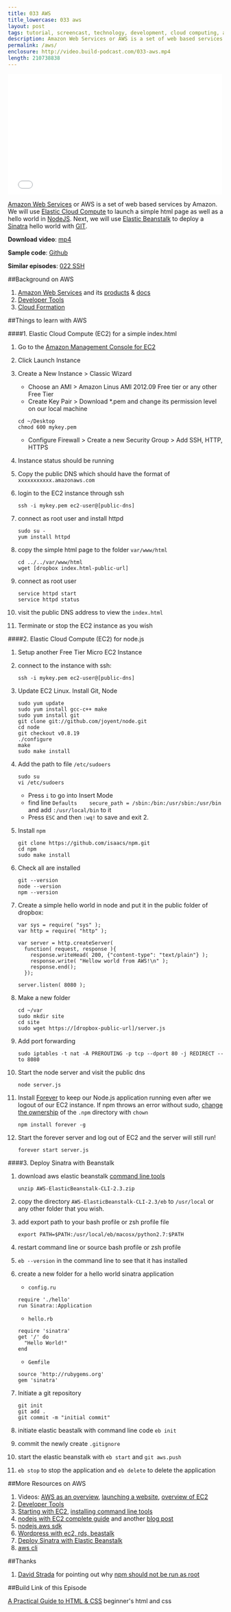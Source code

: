```yaml
---
title: 033 AWS
title_lowercase: 033 aws
layout: post
tags: tutorial, screencast, technology, development, cloud computing, amazon, web services, elastic cloud compute, deployment, sinatra, nodejs
description: Amazon Web Services or AWS is a set of web based services by Amazon. We will use Elastic Cloud Compute to launch a simple html page as well as a hello world in NodeJS. Next, we will use Elastic Beanstalk to deploy a Sinatra hello world with GIT.
permalink: /aws/
enclosure: http://video.build-podcast.com/033-aws.mp4
length: 210738838
---
```


<div id="video"><iframe src="//player.vimeo.com/video/59749907" width="500" height="281" frameborder="0" webkitallowfullscreen mozallowfullscreen allowfullscreen></iframe></div>

[Amazon Web Services](http://aws.amazon.com/products/) or AWS is a set of web based services by Amazon. We will use [Elastic Cloud Compute](http://aws.amazon.com/ec2/) to launch a simple html page as well as a hello world in [NodeJS](http://nodejs.org/). Next, we will use [Elastic Beanstalk](http://aws.amazon.com/elasticbeanstalk/) to deploy a [Sinatra](http://www.sinatrarb.com/) hello world with [GIT](http://git-scm.com/).

**Download video**: [mp4](http://video.build-podcast.com/033-aws.mp4)

**Sample code**: [Github](https://github.com/sayanee/build-podcast/tree/master/033-aws)

**Similar episodes**: [022 SSH](/ssh)

##Background on AWS

1. [Amazon Web Services](http://aws.amazon.com/) and its [products](http://aws.amazon.com/products/) & [docs](http://aws.amazon.com/documentation/)
1. [Developer Tools](http://aws.amazon.com/developertools)
1. [Cloud Formation](http://aws.amazon.com/cloudformation/)


##Things to learn with AWS

####1. Elastic Cloud Compute (EC2) for a simple index.html

1. Go to the [Amazon Management Console for EC2](https://console.aws.amazon.com/ec2/v2/home)
2. Click Launch Instance
3. Create a New Instance > Classic Wizard
    - Choose an AMI > Amazon Linus AMI 2012.09 Free tier or any other Free Tier
    - Create Key Pair > Download *.pem and change its permission level on our local machine

    ```
    cd ~/Desktop
    chmod 600 mykey.pem
    ```
    - Configure Firewall > Create a new Security Group > Add SSH, HTTP, HTTPS
4. Instance status should be running
5. Copy the public DNS which should have the format of `xxxxxxxxxxx.amazonaws.com`
6. login to the EC2 instance through ssh
    ```
    ssh -i mykey.pem ec2-user@[public-dns]
    ```
6. connect as root user and install httpd

    ```
    sudo su -
    yum install httpd
    ```
5. copy the simple html page to the folder `var/www/html`

    ```
    cd ../../var/www/html
    wget [dropbox index.html-public-url]

    ```
6. connect as root user

    ```
    service httpd start
    service httpd status
    ```
7. visit the public DNS address to view the `index.html`
8. Terminate or stop the EC2 instance as you wish

####2. Elastic Cloud Compute (EC2) for node.js
1. Setup another Free Tier Micro EC2 Instance
2. connect to the instance with ssh:

    ```
    ssh -i mykey.pem ec2-user@[public-dns]
    ```
3. Update EC2 Linux. Install Git, Node

    ```
    sudo yum update
    sudo yum install gcc-c++ make
    sudo yum install git
    git clone git://github.com/joyent/node.git
    cd node
    git checkout v0.8.19
    ./configure
    make
    sudo make install
    ```
4. Add the path to file `/etc/sudoers`

    ```
    sudo su
    vi /etc/sudoers

    ```
    - Press `i` to go into Insert Mode
    - find line `Defaults    secure_path = /sbin:/bin:/usr/sbin:/usr/bin` and add `:/usr/local/bin` to it
    - Press `ESC` and then `:wq!` to save and exit    2.
5. Install `npm`

    ```
    git clone https://github.com/isaacs/npm.git
    cd npm
    sudo make install
    ```
6. Check all are installed

    ```
    git --version
    node --version
    npm --version
    ```
7. Create a simple hello world in node and put it in the public folder of dropbox:

    ```
    var sys = require( "sys" );
    var http = require( "http" );

    var server = http.createServer(
      function( request, response ){
        response.writeHead( 200, {"content-type": "text/plain"} );
        response.write( "Hellow world from AWS!\n" );
        response.end();
      });

    server.listen( 8080 );

    ```
8. Make a new folder

    ```
    cd ~/var
    sudo mkdir site
    cd site
    sudo wget https://[dropbox-public-url]/server.js
    ```
9. Add port forwarding

    ```
    sudo iptables -t nat -A PREROUTING -p tcp --dport 80 -j REDIRECT --to 8080
    ```
11. Start the node server and visit the public dns

    ```
    node server.js
    ```
10. Install [Forever](https://github.com/nodejitsu/forever) to keep our Node.js application running even after we logout of our EC2 instance. If npm throws an error without sudo, [change the ownership](http://stackoverflow.com/questions/16151018/npm-throws-error-without-sudo) of the `.npm` directory with `chown`

    ```
    npm install forever -g
    ```

13. Start the forever server and log out of EC2 and the server will still run!

    ```
    forever start server.js
    ```

####3. Deploy Sinatra with Beanstalk

1. download aws elastic beanstalk [command line tools](http://aws.amazon.com/code/6752709412171743)

    ```
    unzip AWS-ElasticBeanstalk-CLI-2.3.zip
    ```
2. copy the directory `AWS-ElasticBeanstalk-CLI-2.3/eb` to `/usr/local` or any other folder that you wish.
3. add export path to your bash profile or zsh profile file

    ```
    export PATH=$PATH:/usr/local/eb/macosx/python2.7:$PATH

    ```
4. restart command line or source bash profile or zsh profile
5. `eb --version` in the command line to see that it has installed
6. create a new folder for a hello world sinatra application
    - `config.ru`

    ```
    require './hello'
    run Sinatra::Application
    ```
    - `hello.rb`

    ```
    require 'sinatra'
    get '/' do
      "Hello World!"
    end
    ```
    - `Gemfile`

    ```
    source 'http://rubygems.org'
    gem 'sinatra'
    ```

1. Initiate a git repository

    ```
    git init
    git add .
    git commit -m "initial commit"
    ```
1. initiate elastic beastalk with command line code `eb init`
2. commit the newly create `.gitignore`
3. start the elastic beanstalk with `eb start` and `git aws.push`
4. `eb stop` to stop the application and `eb delete` to delete the application

##More Resources on AWS

1. Videos: [AWS as an overview](http://www.youtube.com/watch?v=DERzYnthq1s), [launching a website](http://www.youtube.com/watch?v=E78VKAPwmDM), [overview of EC2](http://www.youtube.com/watch?v=cw2r16Q1X-g)
2. [Developer Tools](http://aws.amazon.com/developertools/)
2. [Starting with EC2](http://www.robertsosinski.com/2008/01/26/starting-amazon-ec2-with-mac-os-x/), [installing command line tools](http://andredieb.com/2012/12/07/installing-and-automating-aws-ec2-command-line-tools/)
3. [nodejs with EC2 complete guide](http://iconof.com/blog/how-to-install-setup-node-js-on-amazon-aws-ec2-complete-guide/) and another [blog post](http://www.bennadel.com/blog/2321-How-I-Got-Node-js-Running-On-A-Linux-Micro-Instance-Using-Amazon-EC2.htm)
4. [nodejs aws sdk](https://s3.amazonaws.com/awsdocs/sdk-nodejs/latest/aws-sdk-nodejs-dg.pdf)
5. [Wordpress with ec2, rds, beastalk](http://www.slideshare.net/mrjain/installing-wordpress-on-aws)
6. [Deploy Sinatra with Elastic Beanstalk](http://docs.aws.amazon.com/elasticbeanstalk/latest/dg/create_deploy_Ruby_sinatra.html)
7. [aws cli](http://docs.aws.amazon.com/cli/latest/userguide/cli-chap-getting-set-up.html)

##Thanks

1. [David Strada](https://twitter.com/iDavidStrada/status/428766119663771648) for pointing out why [npm should not be run as root](http://stackoverflow.com/questions/4938592/how-why-does-npm-recommend-not-running-as-root)


##Build Link of this Episode

[A Practical Guide to HTML & CSS](http://learn.shayhowe.com/) beginner's html and css
